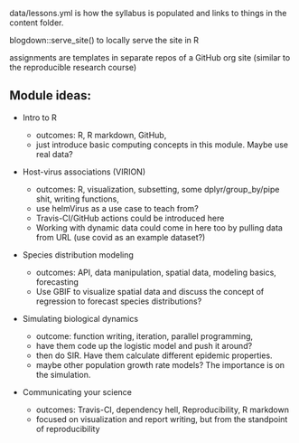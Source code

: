 data/lessons.yml is how the syllabus is populated and links to things in the content folder.


blogdown::serve_site() to locally serve the site in R

assignments are templates in separate repos of a GitHub org site (similar to the reproducible research course)







## Module ideas:


+ Intro to R
  - outcomes: R, R markdown, GitHub, 
  - just introduce basic computing concepts in this module. Maybe use real data?


+ Host-virus associations (VIRION) 
  - outcomes: R, visualization, subsetting, some dplyr/group_by/pipe shit, writing functions, 
  - use helmVirus as a use case to teach from?
  - Travis-CI/GitHub actions could be introduced here 
  - Working with dynamic data could come in here too by pulling data from URL (use covid as an example dataset?)



+ Species distribution modeling
  - outcomes: API, data manipulation, spatial data, modeling basics, forecasting
  - Use GBIF to visualize spatial data and discuss the concept of regression to forecast species distributions? 



+ Simulating biological dynamics
  - outcome: function writing, iteration, parallel programming, 
  - have them code up the logistic model and push it around? 
  - then do SIR. Have them calculate different epidemic properties.
  - maybe other population growth rate models? The importance is on the simulation.



+ Communicating your science
  - outcomes: Travis-CI, dependency hell, Reproducibility, R markdown
  - focused on visualization and report writing, but from the standpoint of reproducibility 




